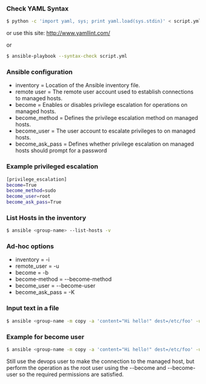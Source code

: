### Check YAML Syntax

```sh
$ python -c 'import yaml, sys; print yaml.load(sys.stdin)' < script.yml
```
or use this site: http://www.yamllint.com/

or 
```sh
$ ansible-playbook --syntax-check script.yml
```
### Ansible configuration
  - inventory = Location of the Ansible inventory file.
  - remote user = The remote user account used to establish connections to managed hosts.
  - become = Enables or disables privilege escalation for operations on managed hosts.
  - become_method = Defines the privilege escalation method on managed hosts.
  - become_user = The user account to escalate privileges to on managed hosts.
  - become_ask_pass = Defines whether privilege escalation on managed hosts should prompt for     a password

### Example privileged escalation 
```sh
[privilege_escalation] 
become=True
become_method=sudo
become_user=root
become_ask_pass=True
```
### List Hosts in the inventory
```sh
$ ansible <group-name> --list-hosts -v
```
### Ad-hoc options

* inventory = -i
* remote_user = -u 
* become = -b
* become-method = --become-method
* become_user = --become-user
* become_ask_pass = -K

### Input text in a file 
```sh
$ ansible <group-name -m copy -a 'content="Hi hello!" dest=/etc/foo' -u devops
```
### Example for become user
```sh
$ ansible <group-name -m copy -a 'content="Hi hello!" dest=/etc/foo' -u devops --become --become-user root
```
Still use the devops user to make the connection to the managed host, but perform the operation as the root user using the --become and --become-user so the required permissions are satisfied.

